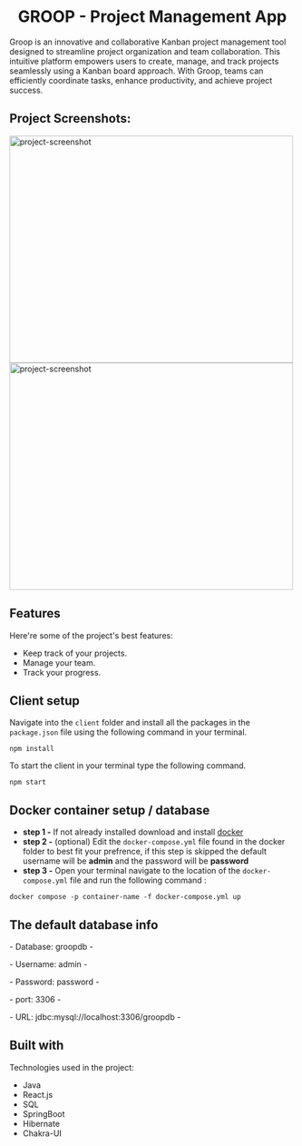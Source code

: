 <h1 align="center" id="title">GROOP - Project Management App</h1>

<p id="description">Groop is an innovative and collaborative Kanban project management tool designed to streamline project organization and team collaboration. This intuitive platform empowers users to create, manage, and track projects seamlessly using a Kanban board approach. With Groop, teams can efficiently coordinate tasks, enhance productivity, and achieve project success.</p>

<h2>Project Screenshots:</h2>

<img src="https://res.cloudinary.com/practicaldev/image/fetch/s--mHnwt8TI--/c_limit%2Cf_auto%2Cfl_progressive%2Cq_auto%2Cw_880/https://i2.wp.com/blogreact.com/wp-content/uploads/2020/04/HiRes-17.jpg%3Ffit%3D750%252C450%26ssl%3D1" alt="project-screenshot" width="500" height="400/">

<img src="https://res.cloudinary.com/practicaldev/image/fetch/s--mHnwt8TI--/c_limit%2Cf_auto%2Cfl_progressive%2Cq_auto%2Cw_880/https://i2.wp.com/blogreact.com/wp-content/uploads/2020/04/HiRes-17.jpg%3Ffit%3D750%252C450%26ssl%3D1" alt="project-screenshot" width="500" height="400/">

  
  
<h2>Features</h2>

Here're some of the project's best features:

*   Keep track of your projects.
*   Manage your team.
*   Track your progress.


<h2>Client setup</h2>

Navigate into the `client` folder and install all the packages in the `package.json` file using the following command in your  terminal. 

```
npm install
```
To start the client in your terminal type the following command.

```
npm start
```
## Docker container setup / database
- **step 1 -**  If not already installed download and install [docker](https://www.docker.com)
- **step 2 -** (optional) Edit the `docker-compose.yml` file found in the docker folder to best fit your prefrence, if this step is skipped the default username will be **admin** and the password will be **password**
- **step 3 -** Open your terminal navigate to the location of the `docker-compose.yml` file and run the following command :
```
docker compose -p container-name -f docker-compose.yml up
```
<h2>The default database info</h2>
<p>- Database: groopdb -</p>
<p>- Username: admin -</p> 
<p>- Password: password -</p> 
<p>- port: 3306 -</p> 
<p>- URL: jdbc:mysql://localhost:3306/groopdb -</p>

<h2>Built with</h2>

Technologies used in the project:

*   Java
*   React.js
*   SQL
*   SpringBoot
*   Hibernate
*   Chakra-UI

